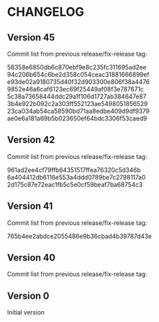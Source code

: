 # CHANGELOG

## Version 45

Commit list from previous release/fix-release tag:

58358e6850db6c870ebf9e8c235fc311695ad2ee
94c206b654c6be2d358c054ceac31881666899ef
e93de02a9180735d40f32d903300e806f38a4476
9852e46a6caf6123ec69f25449af08f3e787671c
5c38a73658444ddc29a1f106d1727ab384647e87
3b4e922b092c2a303ff552123ae5498051856529
23ca034ab54ca58590bd71aa8edbe409d9df9379
ae0e6a181a69b5b023650ef64bdc3306f53caed9


## Version 42

Commit list from previous release/fix-release tag:

961ad2ee4cf79ffb64351517ffea76320c5d346b
6a404412db6116e553a4ddd0789be7c2798117a0
2d175c87e72eac1fb5c5e0cf59beaf7ba68754c3


## Version 41

Commit list from previous release/fix-release tag:

765b4ee2abdce2055486e9b36cbad4b39787d43e


## Version 40

Commit list from previous release/fix-release tag:




## Version 0

Initial version